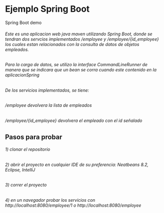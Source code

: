 # Ejemplo Spring Boot 

Spring Boot demo 


###### Este es una aplicacion web java maven utilizando Spring Boot, donde se tendran dos servcios implementados /employee y /employee/{id_employee} los cuales estan relacionados con la consulta de datos de objetos empleados.

###### Para la carga de datos, se utilizo la interface CommandLineRunner de manera que se indicara que un bean se corra cuando este contenido en la aplicacionSpring

###### De los servicios implementados, se tiene:

######  /employee 				devolvera la lista de empleados 
######	/employee/{id_employee} devolvera el empleado con el id señalado


## Pasos para probar

###### 1) clonar el repositorio
###### 2) abrir el proyecto en cualquier IDE de su preferencia: Neatbeans 8.2, Eclipse, IntelliJ
###### 3) correr el proyecto
###### 4) en un navegador probar los servicios con http://localhost:8080/employee/1 o http://localhost:8080/employee
